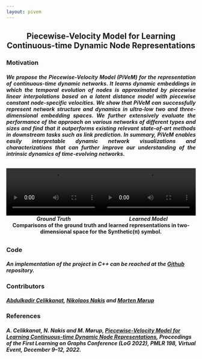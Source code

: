 ```yaml
---
layout: pivem
---
```

## <center>Piecewise-Velocity Model for Learning Continuous-time Dynamic Node Representations</center>
### Motivation
<h5 align="justify">
We propose the <b>Pi</b>ecewise-<b>Ve</b>locity <b>M</b>odel (<b>PiVeM</b>) for the representation of continuous-time dynamic networks. It learns dynamic embeddings in which the temporal evolution of nodes is approximated by piecewise linear interpolations based on a latent distance model with piecewise constant node-specific velocities. We show that <b>PiVeM</b> can successfully represent network structure and dynamics in ultra-low two and three-dimensional embedding spaces. We further extensively evaluate the performance of the approach on various networks of different types and sizes and find that it outperforms existing relevant state-of-art methods in downstream tasks such as link prediction. In summary, <b>PiVeM</b> enables easily interpretable dynamic network visualizations and characterizations that can further improve our understanding of the intrinsic dynamics of time-evolving networks.
</h5>

<div style="margin: 30px 0px;">
<center>
<div style="width:50%; float: left;">
<video width="100%;" controls>
<source src="/assets/pivem/synthetic_pi_ground_truth.mp4" type="video/mp4">
Your browser does not support the video tag.
</video>
<h5 style="margin:0px; padding:0px;">Ground Truth</h5>
</div>
<div style="width:50%; float: left;">
<video width="100%" controls>
<source src="/assets/pivem/synthetic_pi_learned_model.mp4" type="video/mp4">
Your browser does not support the video tag.
</video>
<h5 style="margin:0px; padding:0px;">Learned Model</h5>
</div>
<h4 style="margin:0px; padding:0px; font-weight: bold;">Comparisons of the ground truth and learned representations in two-dimensional space for the Synthetic(π) symbol.</h4>
</center>
</div>

### Code
##### An implementation of the project in C++ can be reached at the [Github](https://github.com/abdcelikkanat/pivem) repository.

### Contributors
##### [Abdulkadir Çelikkanat](http://abdcelikkanat.github.io/), [Nikolaos Nakis](https://github.com/Nicknakis) and [Morten Mørup](http://www.mortenmorup.dk/)

### References
##### A. Celikkanat, N. Nakis and M. Mørup, [Piecewise-Velocity Model for Learning Continuous-time Dynamic Node Representations](.), Proceedings of the First Learning on Graphs Conference (LoG 2022), PMLR 198, Virtual Event, December 9–12, 2022.
